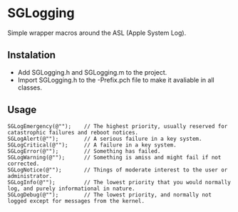 # SGLogging

Simple wrapper macros around the ASL (Apple System Log).

## Instalation
- Add SGLogging.h and SGLogging.m to the project.
- Import SGLogging.h to the <Project>-Prefix.pch file to make it avaliable in all classes.

## Usage
	SGLogEmergency(@"");	// The highest priority, usually reserved for catastrophic failures and reboot notices.
	SGLogAlert(@"");		// A serious failure in a key system.
	SGLogCritical(@"");		// A failure in a key system.
	SGLogError(@"");		// Something has failed.
	SGLogWarning(@"");		// Something is amiss and might fail if not corrected.
	SGLogNotice(@"");		// Things of moderate interest to the user or administrator.
	SGLogInfo(@"");			// The lowest priority that you would normally log, and purely informational in nature.
	SGLogDebug(@"");		// The lowest priority, and normally not logged except for messages from the kernel.
